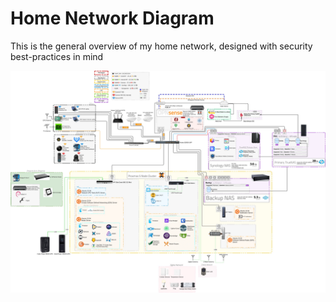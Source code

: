 # Home Network Diagram
This is the general overview of my home network, designed with security best-practices in mind

![homenetwork](homenetwork.jpg)

